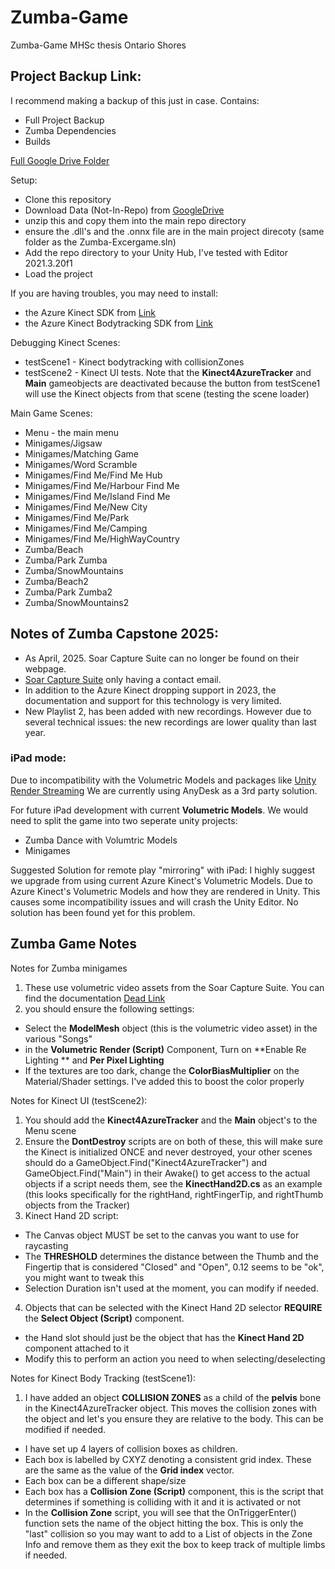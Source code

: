 # Zumba-Game
 Zumba-Game MHSc thesis Ontario Shores 

## Project Backup Link:
I recommend making a backup of this just in case.
Contains:
- Full Project Backup
- Zumba Dependencies
- Builds

[Full Google Drive Folder](https://drive.google.com/drive/folders/1AukuDvS9npfJWukepsk6qU5TNqTcMhy0?usp=sharing)

Setup:
- Clone this repository
- Download Data (Not-In-Repo) from [GoogleDrive](https://drive.google.com/drive/folders/1n_O-T5-DuQffEQpL_IYX3dzj7yEDTTIy?usp=sharing)
- unzip this and copy them into the main repo directory
- ensure the .dll's and the .onnx file are in the main project direcoty (same folder as the Zumba-Excergame.sln)
- Add the repo directory to your Unity Hub, I've tested with Editor 2021.3.20f1
- Load the project

If you are having troubles, you may need to install:
- the Azure Kinect SDK from [Link](https://github.com/microsoft/Azure-Kinect-Sensor-SDK/blob/develop/docs/usage.md)
- the Azure Kinect Bodytracking SDK from [Link](https://www.microsoft.com/en-us/download/details.aspx?id=101454)


Debugging Kinect Scenes:
- testScene1 - Kinect bodytracking with collisionZones
- testScene2 - Kinect UI tests. Note that the **Kinect4AzureTracker** and **Main** gameobjects are deactivated because the button from testScene1 will use the Kinect objects from that scene (testing the scene loader)

Main Game Scenes:
- Menu - the main menu
- Minigames/Jigsaw
- Minigames/Matching Game
- Minigames/Word Scramble
- Minigames/Find Me/Find Me Hub
- Minigames/Find Me/Harbour Find Me
- Minigames/Find Me/Island Find Me
- Minigames/Find Me/New City
- Minigames/Find Me/Park
- Minigames/Find Me/Camping
- Minigames/Find Me/HighWayCountry
- Zumba/Beach
- Zumba/Park Zumba
- Zumba/SnowMountains
- Zumba/Beach2
- Zumba/Park Zumba2
- Zumba/SnowMountains2

## Notes of Zumba Capstone 2025:
- As April, 2025. Soar Capture Suite can no longer be found on their webpage.
- [Soar Capture Suite](https://streamsoar.com/) only having a contact email.
- In addition to the Azure Kinect dropping support in 2023, the documentation and support for this technology is very limited.
- New Playlist 2, has been added with new recordings. However due to several technical issues: the new recordings are lower quality than last year.

### iPad mode: 
Due to incompatibility with the Volumetric Models and packages like [Unity Render Streaming](https://docs.unity3d.com/Packages/com.unity.renderstreaming@3.1/manual/index.html)
We are currently using AnyDesk as a 3rd party solution.

For future iPad development with current **Volumetric Models**.
We would need to split the game into two seperate unity projects: 
- Zumba Dance with Volumtric Models
- Minigames

Suggested Solution for remote play "mirroring" with iPad:
I highly suggest we upgrade from using current Azure Kinect's Volumetric Models.
Due to Azure Kinect's Volumetric Models and how they are rendered in Unity.
This causes some incompatibility issues and will crash the Unity Editor.
No solution has been found yet for this problem.

## Zumba Game Notes
Notes for Zumba minigames
1. These use volumetric video assets from the Soar Capture Suite.  You can find the documentation [Dead Link](https://www.streamsoar.com/documentation/unity-package)
2. you should ensure the following settings:
* Select the **ModelMesh** object (this is the volumetric video asset) in the various "Songs"
* in the **Volumetric Render (Script)** Component, Turn on **Enable Re Lighting ** and **Per Pixel Lighting**
* If the textures are too dark, change the **ColorBiasMultiplier** on the Material/Shader settings.  I've added this to boost the color properly

Notes for Kinect UI (testScene2):
1. You should add the **Kinect4AzureTracker** and the **Main** object's to the Menu scene
2. Ensure the **DontDestroy** scripts are on both of these, this will make sure the Kinect is initialized ONCE and never destroyed, your other scenes should do a GameObject.Find("Kinect4AzureTracker") and GameObject.Find("Main") in their Awake() to get access to the actual objects if a script needs them, see the **KinectHand2D.cs** as an example (this looks specifically for the rightHand, rightFingerTip, and rightThumb objects from the Tracker)
3. Kinect Hand 2D script:
* The Canvas object MUST be set to the canvas you want to use for raycasting
* The **THRESHOLD** determines the distance between the Thumb and the Fingertip that is considered "Closed" and "Open", 0.12 seems to be "ok", you might want to tweak this
* Selection Duration isn't used at the moment, you can modify if needed.
4. Objects that can be selected with the Kinect Hand 2D selector **REQUIRE** the **Select Object (Script)** component.  
* the Hand slot should just be the object that has the **Kinect Hand 2D** component attached to it
* Modify this to perform an action you need to when selecting/deselecting

Notes for Kinect Body Tracking (testScene1):
1. I have added an object **COLLISION ZONES** as a child of the **pelvis** bone in the Kinect4AzureTracker object. This moves the collision zones with the object and let's you ensure they are relative to the body.  This can be modified if needed.
* I have set up 4 layers of collision boxes as children.
* Each box is labelled by CXYZ denoting a consistent grid index.  These are the same as the value of the **Grid index** vector. 
* Each box can be a different shape/size 
* Each box has a **Collision Zone (Script)** component, this is the script that determines if something is colliding with it and it is activated or not
* In the **Collision Zone** script, you will see that the OnTriggerEnter() function sets the name of the object hitting the box.  This is only the "last" collision so you may want to add to a List of objects in the Zone Info and remove them as they exit the box to keep track of multiple limbs if needed.

